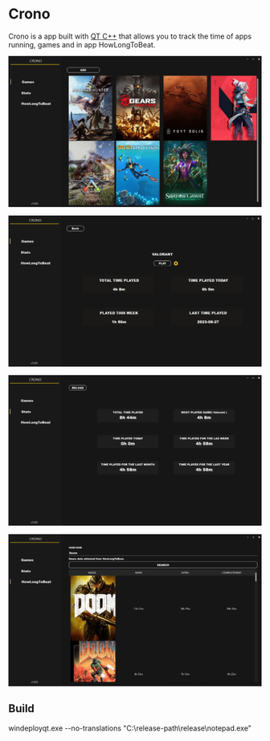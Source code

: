 # Crono

Crono is a app built with  [QT C++](https://www.qt.io) that allows you to track the time of apps running, games and in app HowLongToBeat.

![games](./in_app_img/1.png)

![game-details](./in_app_img/2.png)

![stats](./in_app_img/3.png)

![howlongtobeat](./in_app_img/4.png)

## Build
windeployqt.exe --no-translations "C:\release-path\release\notepad.exe"